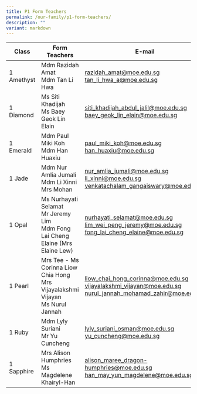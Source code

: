 ```yaml
---
title: P1 Form Teachers
permalink: /our-family/p1-form-teachers/
description: ""
variant: markdown
---
```

| Class | Form Teachers | E-mail |
| -------- | -------- | -------- |
| 1 Amethyst | Mdm Razidah Amat<br>Mdm Tan Li Hwa | razidah_amat@moe.edu.sg<br>tan_li_hwa_a@moe.edu.sg |
|1 Diamond | Ms Siti Khadijah<br>Ms Baey Geok Lin Elain | siti_khadijah_abdul_jalil@moe.edu.sg<br>baey_geok_lin_elain@moe.edu.sg|
|1 Emerald | Mdm Paul Miki Koh<br>Mdm Han Huaxiu | paul_miki_koh@moe.edu.sg<br>han_huaxiu@moe.edu.sg|
|1 Jade | Mdm Nur Amlia Jumali<br>Mdm Li Xinni<br>Mrs Mohan | nur_amlia_jumali@moe.edu.sg<br>li_xinni@moe.edu.sg<br>venkatachalam_gangaiswary@moe.edu.sg |
| 1 Opal | Ms Nurhayati Selamat<br>Mr Jeremy Lim<br>Mdm Fong Lai Cheng Elaine (Mrs Elaine Lew) | nurhayati_selamat@moe.edu.sg<br>lim_wei_peng_jeremy@moe.edu.sg<br>fong_lai_cheng_elaine@moe.edu.sg | 
1 Pearl | Mrs Tee - Ms Corinna Liow Chia Hong<br>Mrs Vijayalakshmi Vijayan<br> Ms Nurul Jannah | liow_chai_hong_corinna@moe.edu.sg<br>vijayalakshmi_vijayan@moe.edu.sg<br>nurul_jannah_mohamad_zahir@moe.edu.sg |
1 Ruby | Mdm Lyly Suriani<br>Mr Yu Cuncheng<br> | lyly_suriani_osman@moe.edu.sg<br>yu_cuncheng@moe.edu.sg |
1 Sapphire | Mrs Alison Humphries<br>Ms Magdelene Khairyl-Han | alison_maree_dragon-humphries@moe.edu.sg<br>han_may_yun_magdelene@moe.edu.sg |